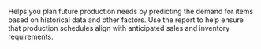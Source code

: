 Helps you plan future production needs by predicting the demand for items based on historical data and other factors. Use the report to help ensure that production schedules align with anticipated sales and inventory requirements.